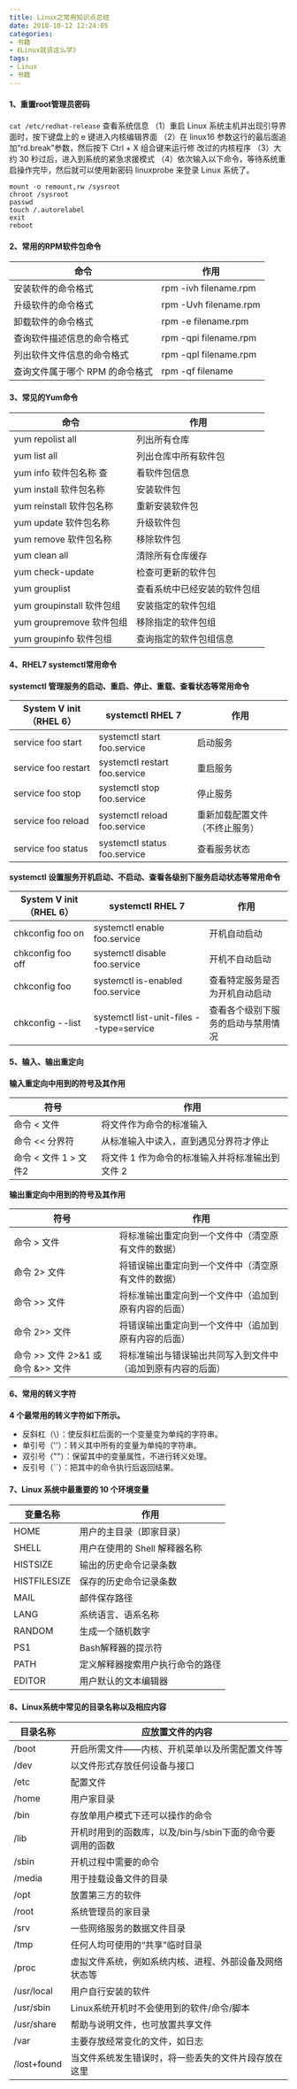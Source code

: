 ```yaml
---
title: Linux之常用知识点总结
date: 2018-10-12 12:24:05
categories:
- 书籍
- 《Linux就该这么学》
tags:
- Linux
- 书籍
---
```

#### 1、重置root管理员密码
`cat /etc/redhat-release`	查看系统信息
（1）重启 Linux 系统主机并出现引导界面时，按下键盘上的 e 键进入内核编辑界面
（2）在 linux16 参数这行的最后面追加“rd.break”参数，然后按下 Ctrl + X 组合键来运行修
改过的内核程序
（3）大约 30 秒过后，进入到系统的紧急求援模式
（4）依次输入以下命令，等待系统重启操作完毕，然后就可以使用新密码 linuxprobe 来登录
Linux 系统了。
```
mount -o remount,rw /sysroot
chroot /sysroot
passwd
touch /.autorelabel
exit
reboot
```
<!--more-->

#### 2、常用的RPM软件包命令

命令							|	作用
--------------------------------|----------------------
安装软件的命令格式				| rpm -ivh filename.rpm
升级软件的命令格式 				| rpm -Uvh filename.rpm
卸载软件的命令格式 				| rpm -e filename.rpm
查询软件描述信息的命令格式		| rpm -qpi filename.rpm
列出软件文件信息的命令格式		| rpm -qpl filename.rpm
查询文件属于哪个 RPM 的命令格式	| rpm -qf filename


#### 3、常见的Yum命令

命令 						|	作用
----------------------------|------------------------
yum repolist all			| 列出所有仓库
yum list all				| 列出仓库中所有软件包
yum info 软件包名称 查		| 看软件包信息
yum install 软件包名称		| 安装软件包
yum reinstall 软件包名称	| 重新安装软件包
yum update 软件包名称		| 升级软件包
yum remove 软件包名称		| 移除软件包
yum clean all				| 清除所有仓库缓存
yum check-update			| 检查可更新的软件包
yum grouplist			 	| 查看系统中已经安装的软件包组
yum groupinstall 软件包组	| 安装指定的软件包组
yum groupremove 软件包组	| 移除指定的软件包组
yum groupinfo 软件包组		| 查询指定的软件包组信息


#### 4、RHEL7 systemctl常用命令
**systemctl 管理服务的启动、重启、停止、重载、查看状态等常用命令**

System V init（RHEL 6）|		systemctl RHEL 7	  |	作用
---------------------- |------------------------------|---------------------
service foo start 	   |systemctl start foo.service   |	启动服务
service foo restart	   |systemctl restart foo.service |	重启服务
service foo stop 	   |systemctl stop foo.service 	  |	停止服务
service foo reload 	   |systemctl reload foo.service  |	重新加载配置文件（不终止服务）
service foo status 	   |systemctl status foo.service  |	查看服务状态

**systemctl 设置服务开机启动、不启动、查看各级别下服务启动状态等常用命令**

System V init（RHEL 6）|		systemctl RHEL 7	  		|	作用
---------------------- |------------------------------------|---------------------
chkconfig foo on 	   | systemctl enable foo.service 		| 开机自动启动
chkconfig foo off	   | systemctl disable foo.service		| 开机不自动启动
chkconfig foo 		   | systemctl is-enabled foo.service   | 查看特定服务是否为开机自动启动
chkconfig --list       | systemctl list-unit-files --type=service | 查看各个级别下服务的启动与禁用情况


#### 5、输入、输出重定向
**输入重定向中用到的符号及其作用**

符号					| 作用
------------------------|-------------------
命令 < 文件				| 将文件作为命令的标准输入
命令 << 分界符			| 从标准输入中读入，直到遇见分界符才停止
命令 < 文件 1 > 文件2	| 将文件 1 作为命令的标准输入并将标准输出到文件 2

**输出重定向中用到的符号及其作用**

符号					| 作用
------------------------|-------------------
命令 > 文件				| 将标准输出重定向到一个文件中（清空原有文件的数据）
命令 2> 文件			| 将错误输出重定向到一个文件中（清空原有文件的数据）
命令 >> 文件			| 将标准输出重定向到一个文件中（追加到原有内容的后面）
命令 2>> 文件			| 将错误输出重定向到一个文件中（追加到原有内容的后面）
命令 >> 文件 2>&1 或 命令 &>> 文件 | 将标准输出与错误输出共同写入到文件中（追加到原有内容的后面）


#### 6、常用的转义字符
**4 个最常用的转义字符如下所示。**
* 反斜杠（\）：使反斜杠后面的一个变量变为单纯的字符串。
* 单引号（''）：转义其中所有的变量为单纯的字符串。
* 双引号（""）：保留其中的变量属性，不进行转义处理。
* 反引号（\`\`）：把其中的命令执行后返回结果。


#### 7、Linux 系统中最重要的 10 个环境变量

变量名称			| 作用
--------------------|-------------------------
HOME				| 用户的主目录（即家目录）
SHELL				| 用户在使用的 Shell 解释器名称
HISTSIZE			| 输出的历史命令记录条数
HISTFILESIZE		| 保存的历史命令记录条数
MAIL				| 邮件保存路径
LANG				| 系统语言、语系名称
RANDOM				| 生成一个随机数字
PS1 				| Bash解释器的提示符
PATH				| 定义解释器搜索用户执行命令的路径
EDITOR				| 用户默认的文本编辑器


#### 8、Linux系统中常见的目录名称以及相应内容

目录名称	|	应放置文件的内容
----------------|--------------------------------------
/boot		| 开启所需文件——内核、开机菜单以及所需配置文件等
/dev		| 以文件形式存放任何设备与接口
/etc		| 配置文件
/home		| 用户家目录
/bin		| 存放单用户模式下还可以操作的命令
/lib		| 开机时用到的函数库，以及/bin与/sbin下面的命令要调用的函数
/sbin		| 开机过程中需要的命令
/media		| 用于挂载设备文件的目录
/opt		| 放置第三方的软件
/root		| 系统管理员的家目录
/srv		| 一些网络服务的数据文件目录
/tmp		| 任何人均可使用的“共享”临时目录
/proc		| 虚拟文件系统，例如系统内核、进程、外部设备及网络状态等
/usr/local	| 用户自行安装的软件
/usr/sbin	| Linux系统开机时不会使用到的软件/命令/脚本
/usr/share	| 帮助与说明文件，也可放置共享文件
/var		| 主要存放经常变化的文件，如日志
/lost+found	| 当文件系统发生错误时，将一些丢失的文件片段存放在这里

